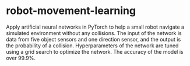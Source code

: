 # robot-movement-learning
Apply artificial neural networks in PyTorch to help a small robot navigate a simulated environment without any collisions. The input of the network is data from five object sensors and one direction sensor, and the output is the probability of a collision. Hyperparameters of the network are tuned using a grid search to optimize the network. The accuracy of the model is over 99.9%.
